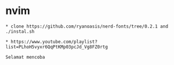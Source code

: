 # nvim
```
* clone https://github.com/ryanoasis/nerd-fonts/tree/0.2.1 and ./instal.sh
```
```
* https://www.youtube.com/playlist?list=PLhoH5vyxr6QqPtKMp03pcJd_Vg8FZ0rtg
```
```
Selamat mencoba
```
